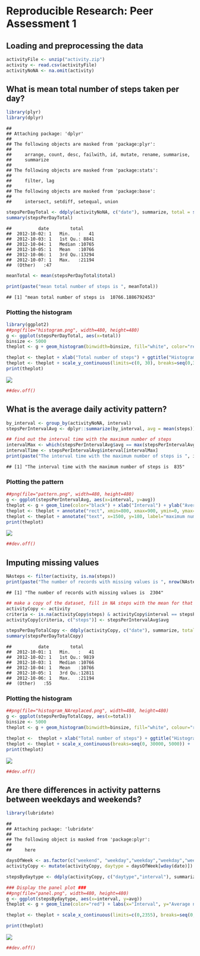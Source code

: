 # Reproducible Research: Peer Assessment 1


## Loading and preprocessing the data

```r
activityFile <- unzip("activity.zip")
activity <- read.csv(activityFile)
activityNoNA <- na.omit(activity)
```




## What is mean total number of steps taken per day?

```r
library(plyr)
library(dplyr)
```

```
## 
## Attaching package: 'dplyr'
## 
## The following objects are masked from 'package:plyr':
## 
##     arrange, count, desc, failwith, id, mutate, rename, summarise,
##     summarize
## 
## The following objects are masked from 'package:stats':
## 
##     filter, lag
## 
## The following objects are masked from 'package:base':
## 
##     intersect, setdiff, setequal, union
```

```r
stepsPerDayTotal <- ddply(activityNoNA, c("date"), summarize, total = sum(steps))
summary(stepsPerDayTotal)
```

```
##          date        total      
##  2012-10-02: 1   Min.   :   41  
##  2012-10-03: 1   1st Qu.: 8841  
##  2012-10-04: 1   Median :10765  
##  2012-10-05: 1   Mean   :10766  
##  2012-10-06: 1   3rd Qu.:13294  
##  2012-10-07: 1   Max.   :21194  
##  (Other)   :47
```

```r
meanTotal <- mean(stepsPerDayTotal$total)

print(paste("mean total number of steps is ", meanTotal))
```

```
## [1] "mean total number of steps is  10766.1886792453"
```


### Plotting the histogram ###

```r
library(ggplot2)
##png(file="histogram.png", width=480, height=480)
g <- ggplot(stepsPerDayTotal, aes(x=total))
binsize <- 5000
theplot <- g + geom_histogram(binwidth=binsize, fill="white", color="red", origin=0)

theplot <- theplot + xlab("Total number of steps") + ggtitle("Histogram of the total number\n of steps taken each day")
theplot <- theplot + scale_y_continuous(limits=c(0, 30), breaks=seq(0,30,5))
print(theplot)
```

![](PA1_template_files/figure-html/plotHist-1.png) 

```r
##dev.off()
```



## What is the average daily activity pattern?

```r
by_interval <- group_by(activityNoNA, interval)
stepsPerIntervalAvg <- dplyr::summarize(by_interval, avg = mean(steps))

## find out the interval time with the maximum number of steps
intervalMax <- which(stepsPerIntervalAvg$avg == max(stepsPerIntervalAvg$avg))
intervalTime <- stepsPerIntervalAvg$interval[intervalMax]
print(paste("The interval time with the maximum number of steps is ", intervalTime))
```

```
## [1] "The interval time with the maximum number of steps is  835"
```
### Plotting the pattern ###

```r
##png(file="pattern.png", width=480, height=480)
g <- ggplot(stepsPerIntervalAvg, aes(x=interval, y=avg))
theplot <- g + geom_line(color="black") + xlab("Interval") + ylab("Average number of steps") + ggtitle("A time series plot across all days")
theplot <- theplot + annotate("rect", xmin=800, xmax=900, ymin=0, ymax=225, alpha=.1,fill="red")
theplot <- theplot + annotate("text", x=1500, y=180, label="maximum number of steps\nat the interval 835 ")
print(theplot)
```

![](PA1_template_files/figure-html/plotPattern-1.png) 

```r
##dev.off()
```


## Imputing missing values

```r
NAsteps <- filter(activity, is.na(steps))
print(paste("The number of records with missing values is ", nrow(NAsteps)))
```

```
## [1] "The number of records with missing values is  2304"
```

```r
## make a copy of the dataset, fill in NA steps with the mean for that 5-minute interval
activityCopy <- activity
criteria <- is.na(activityCopy$steps) & activityCopy$interval == stepsPerIntervalAvg$interval
activityCopy[criteria, c("steps")] <- stepsPerIntervalAvg$avg

stepsPerDayTotalCopy <- ddply(activityCopy, c("date"), summarize, total = sum(steps))
summary(stepsPerDayTotalCopy)
```

```
##          date        total      
##  2012-10-01: 1   Min.   :   41  
##  2012-10-02: 1   1st Qu.: 9819  
##  2012-10-03: 1   Median :10766  
##  2012-10-04: 1   Mean   :10766  
##  2012-10-05: 1   3rd Qu.:12811  
##  2012-10-06: 1   Max.   :21194  
##  (Other)   :55
```
### Plotting the histogram ###

```r
##png(file="histogram_NAreplaced.png", width=480, height=480)
g <- ggplot(stepsPerDayTotalCopy, aes(x=total))
binsize <- 5000
theplot <- g + geom_histogram(binwidth=binsize, fill="white", colour="red", origin=0)

theplot <-  theplot + xlab("Total number of steps") + ggtitle("Histogram of the total number\n of steps taken each day")
theplot <- theplot + scale_x_continuous(breaks=seq(0, 30000, 5000)) +  scale_y_continuous(limits=c(0,40), breaks=seq(0, 50, 5)) 
print(theplot)
```

![](PA1_template_files/figure-html/plotHistReplaced-1.png) 

```r
##dev.off()
```



## Are there differences in activity patterns between weekdays and weekends?

```r
library(lubridate)
```

```
## 
## Attaching package: 'lubridate'
## 
## The following object is masked from 'package:plyr':
## 
##     here
```

```r
daysOfWeek <- as.factor(c("weekend", "weekday","weekday","weekday","weekday","weekday", "weekend"))
activityCopy <- mutate(activityCopy, daytype = daysOfWeek[wday(date)])

stepsBydaytype <- ddply(activityCopy, c("daytype","interval"), summarize, avg = mean(steps))

### Display the panel plot ###
##png(file="panel.png", width=480, height=480)
g <- ggplot(stepsBydaytype, aes(x=interval, y=avg))
theplot <- g + geom_line(color="red") + labs(x="Interval", y="Average number of steps") + facet_wrap(~daytype, nrow=2)

theplot <- theplot + scale_x_continuous(limits=c(0,2355), breaks=seq(0, 2355, 250))

print(theplot)
```

![](PA1_template_files/figure-html/plotPanel-1.png) 

```r
##dev.off()
```

